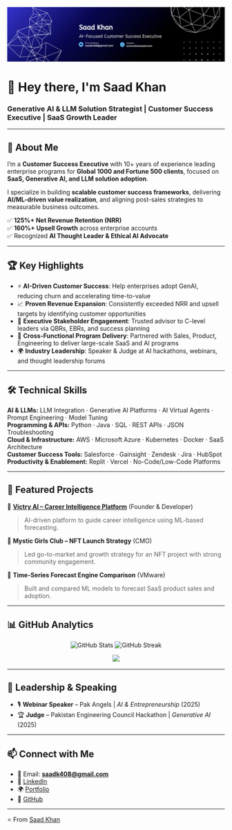 <div align="left">
  <img src="LinkedIn 2.png" >
</div>


<h1 align="left">👋 Hey there, I'm Saad Khan</h1>
<h3 align="left">Generative AI & LLM Solution Strategist | Customer Success Executive | SaaS Growth Leader</h3>

---

## 📖 About Me  

I’m a **Customer Success Executive** with 10+ years of experience leading enterprise programs for **Global 1000 and Fortune 500 clients**, focused on **SaaS, Generative AI, and LLM solution adoption**.  

I specialize in building **scalable customer success frameworks**, delivering **AI/ML-driven value realization**, and aligning post-sales strategies to measurable business outcomes.  

✅ **125%+ Net Revenue Retention (NRR)**  
✅ **160%+ Upsell Growth** across enterprise accounts  
✅ Recognized **AI Thought Leader & Ethical AI Advocate**  

---

## 🏆 Key Highlights  

- ⚡ **AI-Driven Customer Success**: Help enterprises adopt GenAI, reducing churn and accelerating time-to-value  
- 📈 **Proven Revenue Expansion**: Consistently exceeded NRR and upsell targets by identifying customer opportunities  
- 🤝 **Executive Stakeholder Engagement**: Trusted advisor to C-level leaders via QBRs, EBRs, and success planning  
- 🔧 **Cross-Functional Program Delivery**: Partnered with Sales, Product, Engineering to deliver large-scale SaaS and AI programs  
- 🌍 **Industry Leadership**: Speaker & Judge at AI hackathons, webinars, and thought leadership forums  

---

## 🛠️ Technical Skills  

**AI & LLMs:** LLM Integration · Generative AI Platforms · AI Virtual Agents · Prompt Engineering · Model Tuning  
**Programming & APIs:** Python · Java · SQL · REST APIs · JSON Troubleshooting  
**Cloud & Infrastructure:** AWS · Microsoft Azure · Kubernetes · Docker · SaaS Architecture  
**Customer Success Tools:** Salesforce · Gainsight · Zendesk · Jira · HubSpot  
**Productivity & Enablement:** Replit · Vercel · No-Code/Low-Code Platforms  

---

## 📂 Featured Projects  

🔹 **[Victry AI – Career Intelligence Platform](https://khansaad.com)** (Founder & Developer)  
> AI-driven platform to guide career intelligence using ML-based forecasting.  

🔹 **Mystic Girls Club – NFT Launch Strategy** (CMO)  
> Led go-to-market and growth strategy for an NFT project with strong community engagement.  

🔹 **Time-Series Forecast Engine Comparison** (VMware)  
> Built and compared ML models to forecast SaaS product sales and adoption.  

---

## 📊 GitHub Analytics  

<p align="center">
  <img src="https://github-readme-stats.vercel.app/api?username=saadk408&show_icons=true&theme=tokyonight" alt="GitHub Stats" />
  <img src="https://github-readme-streak-stats.herokuapp.com/?user=saadk408&theme=tokyonight" alt="GitHub Streak" />
</p>

<p align="center">
  <img src="https://github-profile-summary-cards.vercel.app/api/cards/profile-details?username=saadk408&theme=tokyonight" />
</p>

---

## 🎤 Leadership & Speaking  

- 🎙️ **Webinar Speaker** – Pak Angels | *AI & Entrepreneurship* (2025)  
- 🏆 **Judge** – Pakistan Engineering Council Hackathon | *Generative AI* (2025)  

---

## 📫 Connect with Me  

- 📧 Email: **saadk408@gmail.com**  
- 💼 [LinkedIn](https://linkedin.com/in/saad-khan)  
- 🌍 [Portfolio](https://khansaad.com)  
- 🐙 [GitHub](https://github.com/saadk408)  

---

⭐️ From [Saad Khan](https://github.com/saadk408)  
